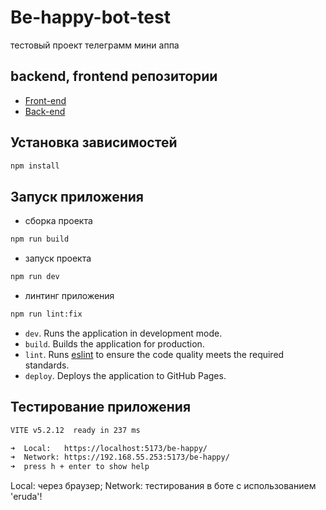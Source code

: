 # Be-happy-bot-test
тестовый проект телеграмм мини аппа

## backend, frontend репозитории

- [Front-end](https://github.com/prstVanya/be-happy)
- [Back-end](https://github.com/artemiy6451/be-happy-backend)

## Установка зависимостей

```Bash
npm install
```

## Запуск приложения

- сборка проекта 

```Bash
npm run build
```

- запуск проекта 

```Bash
npm run dev
```

- линтинг приложения

```Bash
npm run lint:fix
```

- `dev`. Runs the application in development mode.
- `build`. Builds the application for production.
- `lint`. Runs [eslint](https://eslint.org/) to ensure the code quality meets
  the required standards.
- `deploy`. Deploys the application to GitHub Pages.


## Тестирование приложения 

```bash
VITE v5.2.12  ready in 237 ms

➜  Local:   https://localhost:5173/be-happy/
➜  Network: https://192.168.55.253:5173/be-happy/
➜  press h + enter to show help
```

Local: через браузер; Network: тестирования в боте с использованием 'eruda'!